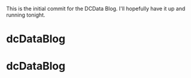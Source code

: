 This is the initial commit for the DCData Blog. I'll hopefully have it up 
and running tonight. 
# dcDataBlog
# dcDataBlog
